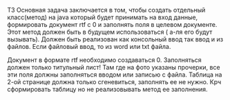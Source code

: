 ТЗ Основная задача заключается в том, чтобы создать отдельный класс(метод) на java который будет принимать на вход данные, формировать документ rtf с 0 и заполнять поля в целевом документе. Этот метод должен быть в будущем использоваться ( а-ля его будут вызывать). 
Должен быть реализован как консольный ввод так ввод и из файлов.
Если файловый ввод, то из word или txt файла.

Документ в формате rtf необходимо создаваться 0. Заполняться должен только титульный лист! Там где на фото указаны прочерки, все эти поля должны заполняться вводом или записью с файла. Таблица на 2-ой странице должна только сгеневиться, заполнять ее не нужно. Крч сформировать таблицу но не реализовывать метод ее заполнения.
